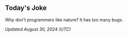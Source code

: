 ## Today's Joke
Why don't programmers like nature? It has too many bugs.

*Updated August 30, 2024 (UTC)*
